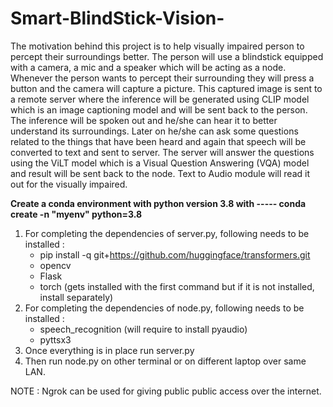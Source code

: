 # Smart-BlindStick-Vision-

The motivation behind this project is to help visually impaired person to percept their surroundings better. The person will use a blindstick equipped with a camera, a mic and a speaker which will be acting as a node. Whenever the person wants to percept their surrounding they will press a button and the camera will capture a picture. This captured image is sent to a remote server where the inference will be generated using CLIP model which is an image captioning model and will be sent back to the person. The inference will be spoken out and he/she can hear it to better understand its surroundings. Later on he/she can ask some questions related to the things that have been heard and again that speech will be converted to text and sent to server. The server will answer the questions using the ViLT model which is a Visual Question Answering (VQA) model and result will be sent back to the node. Text to Audio module will read it out for the visually impaired.


**Create a conda environment with python version 3.8 with -----  conda create -n "myenv" python=3.8**

1) For completing the dependencies of server.py, following needs to be installed :  
   - pip install -q git+https://github.com/huggingface/transformers.git
   - opencv
   - Flask
   - torch (gets installed with the first command but if it is not installed, install separately)
2) For completing the dependencies of node.py, following needs to be installed : 
   - speech_recognition (will require to install pyaudio)
   - pyttsx3
 3) Once everything is in place run server.py
 4) Then run node.py on other terminal or on different laptop over same LAN. 
 
 NOTE : Ngrok can be used for giving public public access over the internet.
 
